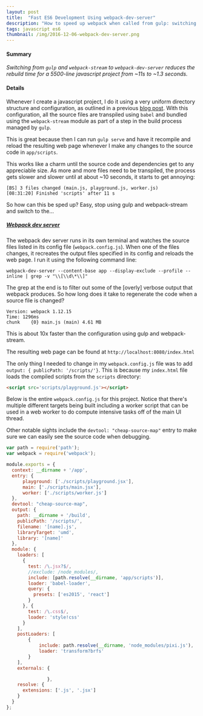 ```yaml
---
layout: post
title:  "Fast ES6 Development Using webpack-dev-server"
description: "How to speed up webpack when called from gulp: switching from gulp and webpack-stream to webpack-dev-server reduces the rebuild time of a 5500 line javascript project from 11s to <2s"
tags: javascript es6
thumbnail: /img/2016-12-06-webpack-dev-server.png
---
```


#### Summary

<i>Switching from `gulp` and `webpack-stream` to `webpack-dev-server` reduces
the rebuild time for a 5500-line javascript project from ~11s to ~1.3 seconds.</i>

#### Details

Whenever I create a javascript project, I do it using a very uniform directory
structure and configuration, as outlined in a previous [blog
post](http://emptypipes.org/2016/03/02/es6-module/). With this configuration,
all the source files are transpiled using `babel` and bundled using the
`webpack-stream` module as part of a step in the build process managed by
`gulp`.

This is great because then I can run `gulp serve` and have it recompile and
reload the resulting web page whenever I make any changes to the source code in
`app/scripts`.

This works like a charm until the source code and dependencies get to any
appreciable size. As more and more files need to be transpiled, the process
gets slower and slower until at about ~10 seconds, it starts to get annoying:

```shell
[BS] 3 files changed (main.js, playground.js, worker.js)
[08:31:20] Finished 'scripts' after 11 s
```

So how can this be sped up? Easy, stop using gulp and webpack-stream and
switch to the...

##### [Webpack dev server](https://webpack.github.io/docs/webpack-dev-server.html)

The webpack dev server runs in its own terminal and watches the source files
listed in its config file (`webpack.config.js`). When one of the files changes, it
recreates the output files specified in its config and reloads the web page. I
run it using the following command line:

```shell
webpack-dev-server --content-base app --display-exclude --profile --inline | grep -v "\\[\\d\*\\]"
```

The grep at the end is to filter out some of the [overly] verbose output that webpack
produces. So how long does it take to regenerate the code when a source file is changed? 

```shell
Version: webpack 1.12.15
Time: 1296ms
chunk    {0} main.js (main) 4.61 MB
```

This is about 10x faster than the configuration using gulp and webpack-stream.

The resulting web page can be found at
`http://localhost:8080/index.html`

The only thing I needed
to change in my `webpack.config.js` file was to add `output: { publicPath:
'/scripts/'}`.  This is because my `index.html` file loads the compiled scripts
from the `scripts` directory:

```html
<script src='scripts/playground.js'></script>
```

Below is the entire `webpack.config.js` for this project. Notice that there's
multiple different targets being built including a worker script that can be
used in a web worker to do compute intensive tasks off of the main UI thread.

Other notable sights include the `devtool: "cheap-source-map"` entry to make sure
we can easily see the source code when debugging.


```javascript
var path = require('path');
var webpack = require('webpack');

module.exports = {
  context: __dirname + '/app',
  entry: {
      playground: ['./scripts/playground.jsx'],
      main: ['./scripts/main.jsx'],
      worker: ['./scripts/worker.js']
  },
  devtool: "cheap-source-map",
  output: {
    path: __dirname + '/build',
    publicPath: '/scripts/',
    filename: '[name].js',
    libraryTarget: 'umd',
    library: '[name]'
  },
  module: {
    loaders: [
      {
        test: /\.jsx?$/,
        //exclude: /node_modules/,
        include: [path.resolve(__dirname, 'app/scripts')],
        loader: 'babel-loader',
        query: {
          presets: ['es2015', 'react']
        }
      }, {
        test: /\.css$/,
        loader: 'style!css'
      }
    ],
    postLoaders: [
        {
            include: path.resolve(__dirname, 'node_modules/pixi.js'),
            loader: 'transform?brfs'
        }
    ],
    externals: {

               },
    resolve: {
      extensions: ['.js', '.jsx']
    }
  }
};
```

